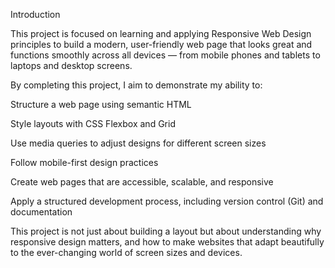 Introduction

This project is focused on learning and applying Responsive Web Design principles to build a modern, user-friendly web page that looks great and functions smoothly across all devices — from mobile phones and tablets to laptops and desktop screens.

By completing this project, I aim to demonstrate my ability to:

Structure a web page using semantic HTML

Style layouts with CSS Flexbox and Grid

Use media queries to adjust designs for different screen sizes

Follow mobile-first design practices

Create web pages that are accessible, scalable, and responsive

Apply a structured development process, including version control (Git) and documentation

This project is not just about building a layout but about understanding why responsive design matters, and how to make websites that adapt beautifully to the ever-changing world of screen sizes and devices.
